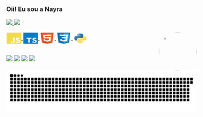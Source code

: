 ### Oii! Eu sou a Nayra

<div align="left">
  <a href="https://github.com/NayraYagami">
  <img height="150em" src="https://github-readme-stats.vercel.app/api?username=NayraYagami&show_icons=true&theme=dracula&include_all_commits=true&count_private=true"/>
  <img height="150em" src="https://github-readme-stats.vercel.app/api/top-langs/?username=NayraYagami&layout=compact&langs_count=7&theme=dracula"/>
</div>
  
<div style="display: inline_block"><br>
  <img align="center" alt="Rafa-Js" height="30" width="40" src="https://raw.githubusercontent.com/devicons/devicon/master/icons/javascript/javascript-plain.svg">
  <img align="center" alt="Rafa-Ts" height="30" width="40" src="https://raw.githubusercontent.com/devicons/devicon/master/icons/typescript/typescript-plain.svg">
  <img align="center" alt="Rafa-HTML" height="30" width="40" src="https://raw.githubusercontent.com/devicons/devicon/master/icons/html5/html5-original.svg">
  <img align="center" alt="Rafa-CSS" height="30" width="40" src="https://raw.githubusercontent.com/devicons/devicon/master/icons/css3/css3-original.svg">
  <img align="center" alt="Rafa-Python" height="30" width="40"       
src="https://raw.githubusercontent.com/devicons/devicon/master/icons/python/python-original.svg">
  <img align="right" height="100" style="border-radius:50px;" src="https://i.picasion.com/pic91/38059fa28d08f4347f18eb7f4d6ef340.gif" width="100" height="100" border="0"/>
</div>
  
  ##
  
<div> 
  
  <a href="https://instagram.com/nayrayagami" target="_blank"><img src="https://img.shields.io/badge/-Instagram-%23E4405F?style=for-the-badge&logo=instagram&logoColor=white" target="_blank"></a>
 <a href="https://discord.gg/pMH2S7JQ" target="_blank"><img src="https://img.shields.io/badge/Discord-7289DA?style=for-the-badge&logo=discord&logoColor=white" target="_blank"></a> 
  <a href = "mailto:nayra.nsppp@gmail.com"><img src="https://img.shields.io/badge/-Gmail-%23333?style=for-the-badge&logo=gmail&logoColor=white" target="_blank"></a>
  <a href="https://www.linkedin.com/in/nayra-silva-549686202/" target="_blank"><img src="https://img.shields.io/badge/-LinkedIn-%230077B5?style=for-the-badge&logo=linkedin&logoColor=white" target="_blank"></a> 
</div>


  ![Snake animation](https://github.com/NayraYagami/NayraYagami/blob/output/github-contribution-grid-snake.svg)
